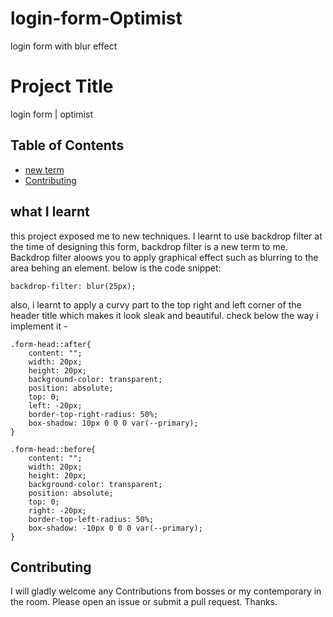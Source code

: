 # login-form-Optimist
login form with blur effect

# Project Title

login form | optimist


## Table of Contents

- [new term](#installation)
- [Contributing](#contributing)

## what I learnt

this project exposed me to new techniques. I learnt to use backdrop filter at the time of designing this form, backdrop filter is a new term to me. Backdrop filter aloows you to apply graphical effect such as blurring to the area behing an element. below is the code snippet:

    backdrop-filter: blur(25px);


also, i learnt to apply a curvy part to the top right and left corner of the header title which makes it look sleak and beautiful. check below the way i implement it - 

    .form-head::after{
        content: "";
        width: 20px;
        height: 20px;
        background-color: transparent;
        position: absolute;
        top: 0;
        left: -20px;
        border-top-right-radius: 50%;
        box-shadow: 10px 0 0 0 var(--primary);
    }

    .form-head::before{
        content: "";
        width: 20px;
        height: 20px;
        background-color: transparent;
        position: absolute;
        top: 0;
        right: -20px;
        border-top-left-radius: 50%;
        box-shadow: -10px 0 0 0 var(--primary);
    }




## Contributing

I will gladly welcome any Contributions from bosses or my contemporary in the room. Please open an issue or submit a pull request. Thanks.

